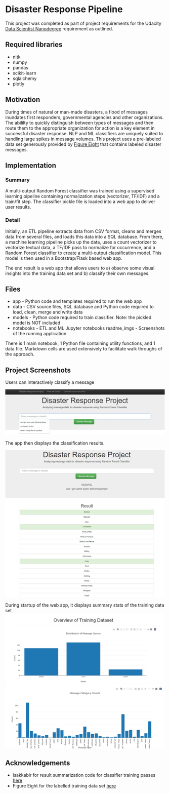 # Disaster Response Pipeline
This project was completed as part of project requirements for the Udacity [Data Scientist Nanodegree](https://www.udacity.com/course/data-scientist-nanodegree--nd025) requirement as outlined.

## Required libraries
- nltk 
- numpy
- pandas
- scikit-learn 
- sqlalchemy 
- plotly

## Motivation
During times of natural or man-made disasters, a flood of messages inundates first responders, governmental agencies and other organizations. The abililty to quickly distinguish between types of messages and then route them to the appropriate organization for action is a key element in successful disaster response. 
NLP and ML classifiers are uniquely suited to handling large spikes in message volumes. 
This project uses a pre-labeled data set generously provided by [Figure Eight](https://www.figure-eight.com/) that contains labeled disaster messages. 

## Implementation
### Summary 
A multi-output Random Forest classifier was trained using a supervised learning pipeline containing normalization steps (vectorizer, TF/IDF) and a train/fit step. The classifier pickle file is loaded into a web app to deliver user results. 

### Detail
Initially, an ETL pipeline extracts data from CSV format, cleans and merges data from several files, and loads this data into a SQL database. From there, a machine learning pipeline picks up the data, uses a count vectorizer to vectorize textual data, a TF/IDF pass to normalize for occurrence, and a Random Forest classifier to create a multi-output classification model. This model is then used in a Bootstrap/Flask based web app.

The end result is a web app that allows users to a) observe some visual insights into the training data set and b) classify their own messages. 

## Files
- app - Python code and templates required to run the web app
- data - CSV source files, SQL database and Python code required to load, clean, merge and write data
- models - Python code required to train classifier. Note: the pickled model is NOT included
- notebooks - ETL and ML Jupyter notebooks
readme_imgs - Screenshots of the running application 

There is 1 main notebook, 1 Python file containing utility functions, and 1 data file. Markdown cells are used extensively to facilitate walk throughs of the approach.

## Project Screenshots
Users can interactively classify a message

!['Enter Message'](readme_imgs/001_input.JPG)

The app then displays the classification results.

!['Example Output'](readme_imgs/001a_input.JPG)

During startup of the web app, it displays summary stats of the training data set
!['Message Types'](readme_imgs/002_visual.JPG)
!['Category Counts'](readme_imgs/003_visual.JPG)


## Acknowledgements
- isakkabir for result summarization code for classifier training passes [here](https://github.com/isakkabir/Disaster-Response-ML-Pipeline/blob/master/ML%20Pipeline%20Preparation.ipynb)
- Figure Eight for the labelled training data set [here](https://www.figure-eight.com/)